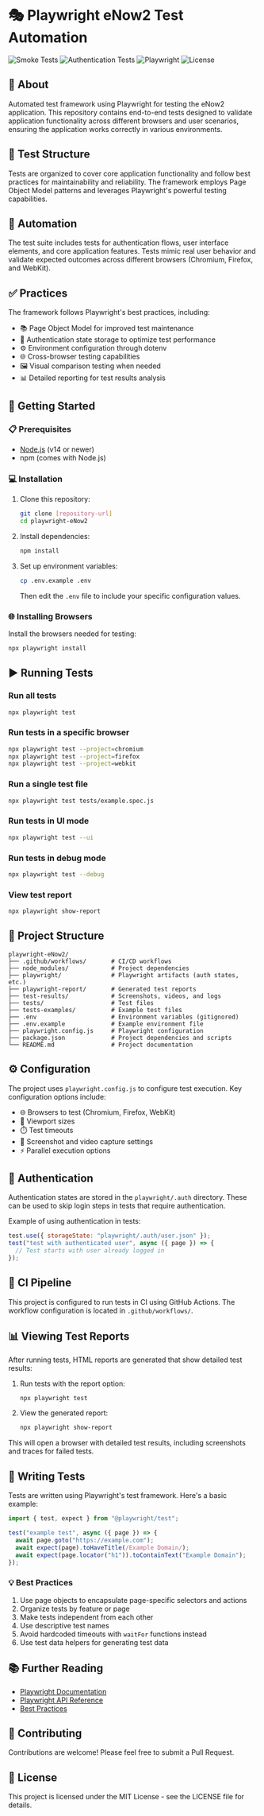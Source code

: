 # 🎭 Playwright eNow2 Test Automation

![Smoke Tests](https://github.com/chuls5/Playwright-eNow2/actions/workflows/smoke-tests.yml/badge.svg)
![Authentication Tests](https://github.com/chuls5/Playwright-eNow2/actions/workflows/auth-tests.yml/badge.svg)
![Playwright](https://img.shields.io/badge/playwright-v1.40+-blue)
![License](https://img.shields.io/badge/license-MIT-green)

## 🚀 About

Automated test framework using Playwright for testing the eNow2 application. This repository contains end-to-end tests designed to validate application functionality across different browsers and user scenarios, ensuring the application works correctly in various environments.

## 🧪 Test Structure

Tests are organized to cover core application functionality and follow best practices for maintainability and reliability. The framework employs Page Object Model patterns and leverages Playwright's powerful testing capabilities.

## 🤖 Automation

The test suite includes tests for authentication flows, user interface elements, and core application features. Tests mimic real user behavior and validate expected outcomes across different browsers (Chromium, Firefox, and WebKit).

## ✅ Practices

The framework follows Playwright's best practices, including:

- 📚 Page Object Model for improved test maintenance
- 🔑 Authentication state storage to optimize test performance
- ⚙️ Environment configuration through dotenv
- 🌐 Cross-browser testing capabilities
- 🖼️ Visual comparison testing when needed
- 📊 Detailed reporting for test results analysis

## 🏁 Getting Started

### 📋 Prerequisites

- [Node.js](https://nodejs.org/) (v14 or newer)
- npm (comes with Node.js)

### 💻 Installation

1. Clone this repository:

   ```bash
   git clone [repository-url]
   cd playwright-eNow2
   ```

2. Install dependencies:

   ```bash
   npm install
   ```

3. Set up environment variables:
   ```bash
   cp .env.example .env
   ```
   Then edit the `.env` file to include your specific configuration values.

### 🌐 Installing Browsers

Install the browsers needed for testing:

```bash
npx playwright install
```

## ▶️ Running Tests

### Run all tests

```bash
npx playwright test
```

### Run tests in a specific browser

```bash
npx playwright test --project=chromium
npx playwright test --project=firefox
npx playwright test --project=webkit
```

### Run a single test file

```bash
npx playwright test tests/example.spec.js
```

### Run tests in UI mode

```bash
npx playwright test --ui
```

### Run tests in debug mode

```bash
npx playwright test --debug
```

### View test report

```bash
npx playwright show-report
```

## 📁 Project Structure

```
playwright-eNow2/
├── .github/workflows/       # CI/CD workflows
├── node_modules/            # Project dependencies
├── playwright/              # Playwright artifacts (auth states, etc.)
├── playwright-report/       # Generated test reports
├── test-results/            # Screenshots, videos, and logs
├── tests/                   # Test files
├── tests-examples/          # Example test files
├── .env                     # Environment variables (gitignored)
├── .env.example             # Example environment file
├── playwright.config.js     # Playwright configuration
├── package.json             # Project dependencies and scripts
└── README.md                # Project documentation
```

## ⚙️ Configuration

The project uses `playwright.config.js` to configure test execution. Key configuration options include:

- 🌐 Browsers to test (Chromium, Firefox, WebKit)
- 📱 Viewport sizes
- ⏱️ Test timeouts
- 📸 Screenshot and video capture settings
- ⚡ Parallel execution options

## 🔐 Authentication

Authentication states are stored in the `playwright/.auth` directory. These can be used to skip login steps in tests that require authentication.

Example of using authentication in tests:

```javascript
test.use({ storageState: "playwright/.auth/user.json" });
test("test with authenticated user", async ({ page }) => {
  // Test starts with user already logged in
});
```

## 🔄 CI Pipeline

This project is configured to run tests in CI using GitHub Actions. The workflow configuration is located in `.github/workflows/`.

## 📊 Viewing Test Reports

After running tests, HTML reports are generated that show detailed test results:

1. Run tests with the report option:

   ```bash
   npx playwright test
   ```

2. View the generated report:
   ```bash
   npx playwright show-report
   ```

This will open a browser with detailed test results, including screenshots and traces for failed tests.

## 📝 Writing Tests

Tests are written using Playwright's test framework. Here's a basic example:

```javascript
import { test, expect } from "@playwright/test";

test("example test", async ({ page }) => {
  await page.goto("https://example.com");
  await expect(page).toHaveTitle(/Example Domain/);
  await expect(page.locator("h1")).toContainText("Example Domain");
});
```

### 💡 Best Practices

1. Use page objects to encapsulate page-specific selectors and actions
2. Organize tests by feature or page
3. Make tests independent from each other
4. Use descriptive test names
5. Avoid hardcoded timeouts with `waitFor` functions instead
6. Use test data helpers for generating test data

## 📚 Further Reading

- [Playwright Documentation](https://playwright.dev/docs/intro)
- [Playwright API Reference](https://playwright.dev/docs/api/class-playwright)
- [Best Practices](https://playwright.dev/docs/best-practices)

## 👥 Contributing

Contributions are welcome! Please feel free to submit a Pull Request.

## 📄 License

This project is licensed under the MIT License - see the LICENSE file for details.
